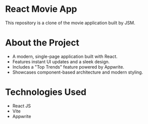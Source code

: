 # React Movie App
This repository is a clone of the movie application built by JSM. 

# About the Project
- A modern, single-page application built with React.
- Features instant UI updates and a sleek design.
- Includes a "Top Trends" feature powered by Appwrite.
- Showcases component-based architecture and modern styling.

# Technologies Used
- React JS
- Vite
- Appwrite
